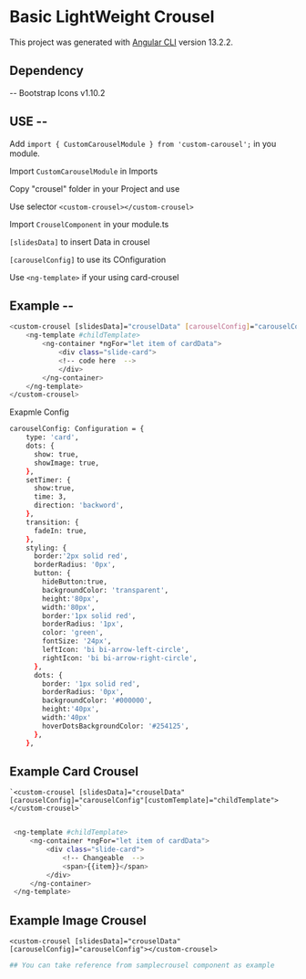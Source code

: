 # Basic LightWeight Crousel

This project was generated with [Angular CLI](https://github.com/angular/angular-cli) version 13.2.2.

## Dependency

-- Bootstrap Icons v1.10.2

## USE --  

Add `import { CustomCarouselModule } from 'custom-carousel';` in you module.

Import `CustomCarouselModule` in Imports

Copy "crousel" folder in your Project and use 

Use selector `<custom-crousel></custom-crousel>` 

Import `CrouselComponent` in your module.ts 

`[slidesData]` to insert Data in crousel 

`[carouselConfig]` to use its COnfiguration 

Use `<ng-template>` if your using card-crousel 

## Example --
```sh
<custom-crousel [slidesData]="crouselData" [carouselConfig]="carouselConfig" [customTemplate]="childTemplate">
    <ng-template #childTemplate>
        <ng-container *ngFor="let item of cardData">
            <div class="slide-card">
            <!-- code here  -->
            </div>
        </ng-container>
    </ng-template>
</custom-crousel>
```
Exapmle Config
```sh
carouselConfig: Configuration = {
    type: 'card',
    dots: {
      show: true,
      showImage: true,
    },
    setTimer: {
      show:true,
      time: 3,
      direction: 'backword',
    },
    transition: {
      fadeIn: true,
    },
    styling: {
      border:'2px solid red',
      borderRadius: '0px',
      button: {
        hideButton:true,
        backgroundColor: 'transparent',
        height:'80px',
        width:'80px',
        border:'1px solid red',
        borderRadius: '1px',
        color: 'green',
        fontSize: '24px',
        leftIcon: 'bi bi-arrow-left-circle',
        rightIcon: 'bi bi-arrow-right-circle',
      },
      dots: {
        border: '1px solid red',
        borderRadius: '0px',
        backgroundColor: '#000000',
        height:'40px',
        width:'40px'
        hoverDotsBackgroundColor: '#254125',
      },
    },
```
## Example Card Crousel 
    `<custom-crousel [slidesData]="crouselData" [carouselConfig]="carouselConfig"[customTemplate]="childTemplate"></custom-crousel>`
   ```sh

    <ng-template #childTemplate>
        <ng-container *ngFor="let item of cardData">
            <div class="slide-card">
                <!-- Changeable  -->
                <span>{{item}}</span>
            </div>
        </ng-container>
    </ng-template>
```
## Example Image Crousel
`<custom-crousel [slidesData]="crouselData" [carouselConfig]="carouselConfig"></custom-crousel>`

```sh
## You can take reference from samplecrousel component as example
```
